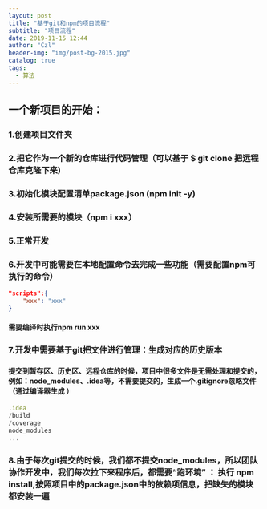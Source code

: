 ```yaml
---
layout: post
title: "基于git和npm的项目流程"
subtitle: "项目流程"
date: 2019-11-15 12:44
author: "Czl"
header-img: "img/post-bg-2015.jpg"
catalog: true
tags:
  - 算法
---
```


## 一个新项目的开始：

### 1.创建项目文件夹

### 2.把它作为一个新的仓库进行代码管理（可以基于 $ git clone 把远程仓库克隆下来)

### 3.初始化模块配置清单package.json (npm init -y)

### 4.安装所需要的模块（npm i xxx）

### 5.正常开发

### 6.开发中可能需要在本地配置命令去完成一些功能（需要配置npm可执行的命令）

```json
"scripts":{
    "xxx": "xxx"
}
```

#### 	需要编译时执行npm run xxx

### 7.开发中需要基于git把文件进行管理：生成对应的历史版本

#### 	提交到暂存区、历史区、远程仓库的时候，项目中很多文件是无需处理和提交的，例如：node_modules、.idea等，不需要提交的，生成一个.gitignore忽略文件（通过编译器生成 ）

```js
.idea
/build
/coverage
node_modules
...
```

### 8.由于每次git提交的时候，我们都不提交node_modules，所以团队协作开发中，我们每次拉下来程序后，都需要“跑环境” ： 执行 npm install,按照项目中的package.json中的依赖项信息，把缺失的模块都安装一遍

